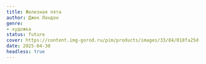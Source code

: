 ```yaml
---
title: Железная пята
author: Джек Лондон
genre:
- художка
status: future
cover: https://content.img-gorod.ru/pim/products/images/33/84/018fa25d-ac51-7587-b188-ffe7f1a93384.jpg
date: 2025-04-30
headless: true
---
```


